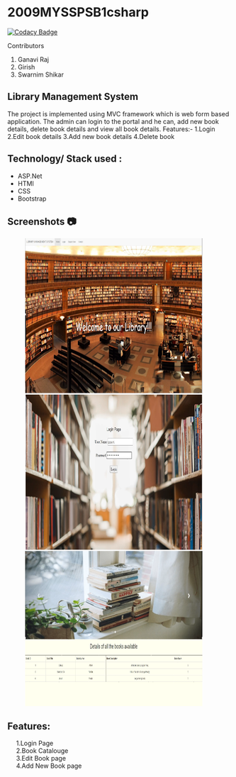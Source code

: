 # 2009MYSSPSB1csharp

[![Codacy Badge](https://api.codacy.com/project/badge/Grade/3904926ad36b47feb8f2082979c4949a)](https://app.codacy.com/gh/99002521/2009MYSSPSB1csharp?utm_source=github.com&utm_medium=referral&utm_content=99002521/2009MYSSPSB1csharp&utm_campaign=Badge_Grade)

Contributors
1) Ganavi Raj
2) Girish 
3) Swarnim Shikar


## Library Management System
The project is implemented using MVC framework which is web form based application. The admin can login to the portal and he can, add new book details, delete book details and view all book details.
Features:-
1.Login 
2.Edit book details
3.Add new book details
4.Delete book 

## Technology/ Stack used :
- ASP.Net
- HTMl
- CSS
- Bootstrap

## Screenshots :camera:

<p><img src="/Screenshots/Home.png" width="400" height="350" hspace=40>
  <img src="/Screenshots/login.png" width="400" height="350" hspace=40>
  <img src="/Screenshots/bookdisplay.png" width="400" height="350" hspace=40>
</p>




## Features:
&nbsp;&nbsp;&nbsp;&nbsp;&nbsp;1.Login Page<br />
&nbsp;&nbsp;&nbsp;&nbsp;&nbsp;2.Book Catalouge<br />
&nbsp;&nbsp;&nbsp;&nbsp;&nbsp;3.Edit Book page<br />
&nbsp;&nbsp;&nbsp;&nbsp;&nbsp;4.Add New Book page<br />
